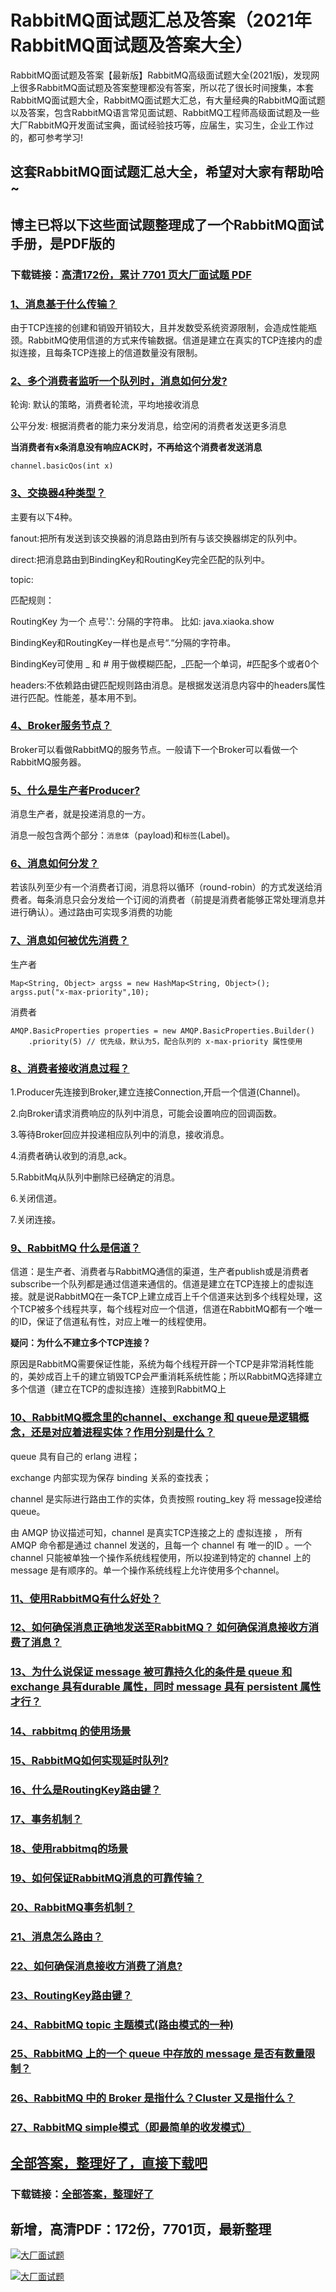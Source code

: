 # RabbitMQ面试题汇总及答案（2021年RabbitMQ面试题及答案大全）

RabbitMQ面试题及答案【最新版】RabbitMQ高级面试题大全(2021版)，发现网上很多RabbitMQ面试题及答案整理都没有答案，所以花了很长时间搜集，本套RabbitMQ面试题大全，RabbitMQ面试题大汇总，有大量经典的RabbitMQ面试题以及答案，包含RabbitMQ语言常见面试题、RabbitMQ工程师高级面试题及一些大厂RabbitMQ开发面试宝典，面试经验技巧等，应届生，实习生，企业工作过的，都可参考学习!

## 这套RabbitMQ面试题汇总大全，希望对大家有帮助哈~ 

## 博主已将以下这些面试题整理成了一个RabbitMQ面试手册，是PDF版的

### 下载链接：[高清172份，累计 7701 页大厂面试题  PDF](https://github.com/javatechnorth/javanorth-itbooks/blob/master/docs/index.md)


### [1、消息基于什么传输？](https://gitee.com/souyunku/NewDevBooks/blob/master/docs/RabbitMQ/RabbitMQ面试题汇总及答案（2021年RabbitMQ面试题及答案大全）.md#1消息基于什么传输)  


由于TCP连接的创建和销毁开销较大，且并发数受系统资源限制，会造成性能瓶颈。RabbitMQ使用信道的方式来传输数据。信道是建立在真实的TCP连接内的虚拟连接，且每条TCP连接上的信道数量没有限制。


### [2、多个消费者监听一个队列时，消息如何分发?](https://gitee.com/souyunku/NewDevBooks/blob/master/docs/RabbitMQ/RabbitMQ面试题汇总及答案（2021年RabbitMQ面试题及答案大全）.md#2多个消费者监听一个队列时消息如何分发)  


轮询: 默认的策略，消费者轮流，平均地接收消息

公平分发: 根据消费者的能力来分发消息，给空闲的消费者发送更多消息

**当消费者有x条消息没有响应ACK时，不再给这个消费者发送消息**

```
channel.basicQos(int x)
```


### [3、交换器4种类型？](https://gitee.com/souyunku/NewDevBooks/blob/master/docs/RabbitMQ/RabbitMQ面试题汇总及答案（2021年RabbitMQ面试题及答案大全）.md#3交换器4种类型)  


主要有以下4种。

fanout:把所有发送到该交换器的消息路由到所有与该交换器绑定的队列中。

direct:把消息路由到BindingKey和RoutingKey完全匹配的队列中。

topic:

匹配规则：

RoutingKey 为一个 点号'.': 分隔的字符串。 比如: java.xiaoka.show

BindingKey和RoutingKey一样也是点号“.“分隔的字符串。

BindingKey可使用 _ 和 # 用于做模糊匹配，_匹配一个单词，#匹配多个或者0个

headers:不依赖路由键匹配规则路由消息。是根据发送消息内容中的headers属性进行匹配。性能差，基本用不到。


### [4、Broker服务节点？](https://gitee.com/souyunku/NewDevBooks/blob/master/docs/RabbitMQ/RabbitMQ面试题汇总及答案（2021年RabbitMQ面试题及答案大全）.md#4broker服务节点)  


Broker可以看做RabbitMQ的服务节点。一般请下一个Broker可以看做一个RabbitMQ服务器。


### [5、什么是生产者Producer?](https://gitee.com/souyunku/NewDevBooks/blob/master/docs/RabbitMQ/RabbitMQ面试题汇总及答案（2021年RabbitMQ面试题及答案大全）.md#5什么是生产者producer)  


消息生产者，就是投递消息的一方。

消息一般包含两个部分：`消息体`（payload)和`标签`(Label)。


### [6、消息如何分发？](https://gitee.com/souyunku/NewDevBooks/blob/master/docs/RabbitMQ/RabbitMQ面试题汇总及答案（2021年RabbitMQ面试题及答案大全）.md#6消息如何分发)  


若该队列至少有一个消费者订阅，消息将以循环（round-robin）的方式发送给消费者。每条消息只会分发给一个订阅的消费者（前提是消费者能够正常处理消息并进行确认）。通过路由可实现多消费的功能


### [7、消息如何被优先消费？](https://gitee.com/souyunku/NewDevBooks/blob/master/docs/RabbitMQ/RabbitMQ面试题汇总及答案（2021年RabbitMQ面试题及答案大全）.md#7消息如何被优先消费)  


生产者

```
Map<String, Object> argss = new HashMap<String, Object>();
argss.put("x-max-priority",10);
```

消费者

```
AMQP.BasicProperties properties = new AMQP.BasicProperties.Builder()
    .priority(5) // 优先级，默认为5，配合队列的 x-max-priority 属性使用
```


### [8、消费者接收消息过程？](https://gitee.com/souyunku/NewDevBooks/blob/master/docs/RabbitMQ/RabbitMQ面试题汇总及答案（2021年RabbitMQ面试题及答案大全）.md#8消费者接收消息过程)  


1.Producer先连接到Broker,建立连接Connection,开启一个信道(Channel)。

2.向Broker请求消费响应的队列中消息，可能会设置响应的回调函数。

3.等待Broker回应并投递相应队列中的消息，接收消息。

4.消费者确认收到的消息,ack。

5.RabbitMq从队列中删除已经确定的消息。

6.关闭信道。

7.关闭连接。


### [9、RabbitMQ 什么是信道？](https://gitee.com/souyunku/NewDevBooks/blob/master/docs/RabbitMQ/RabbitMQ面试题汇总及答案（2021年RabbitMQ面试题及答案大全）.md#9rabbitmq-什么是信道)  


信道：是生产者、消费者与RabbitMQ通信的渠道，生产者publish或是消费者subscribe一个队列都是通过信道来通信的。信道是建立在TCP连接上的虚拟连接。就是说RabbitMQ在一条TCP上建立成百上千个信道来达到多个线程处理，这个TCP被多个线程共享，每个线程对应一个信道，信道在RabbitMQ都有一个唯一的ID，保证了信道私有性，对应上唯一的线程使用。

**疑问：为什么不建立多个TCP连接？**

原因是RabbitMQ需要保证性能，系统为每个线程开辟一个TCP是非常消耗性能的，美妙成百上千的建立销毁TCP会严重消耗系统性能；所以RabbitMQ选择建立多个信道（建立在TCP的虚拟连接）连接到RabbitMQ上


### [10、RabbitMQ概念里的channel、exchange 和 queue是逻辑概念，还是对应着进程实体？作用分别是什么？](https://gitee.com/souyunku/NewDevBooks/blob/master/docs/RabbitMQ/RabbitMQ面试题汇总及答案（2021年RabbitMQ面试题及答案大全）.md#10rabbitmq概念里的channelexchange-和-queue是逻辑概念还是对应着进程实体作用分别是什么)  


queue 具有自己的 erlang 进程；

exchange 内部实现为保存 binding 关系的查找表；

channel 是实际进行路由工作的实体，负责按照 routing_key 将 message投递给queue。

由 AMQP 协议描述可知，channel 是真实TCP连接之上的 虚拟连接 ， 所有AMQP 命令都是通过 channel 发送的，且每一个 channel 有 唯一的ID 。一个 channel 只能被单独一个操作系统线程使用，所以投递到特定的 channel 上的 message 是有顺序的。单一个操作系统线程上允许使用多个channel。


### [11、使用RabbitMQ有什么好处？](https://gitee.com/souyunku/NewDevBooks/blob/master/docs/RabbitMQ/RabbitMQ面试题汇总及答案（2021年RabbitMQ面试题及答案大全）.md#11使用rabbitmq有什么好处)  

### [12、如何确保消息正确地发送至RabbitMQ？ 如何确保消息接收方消费了消息？](https://gitee.com/souyunku/NewDevBooks/blob/master/docs/RabbitMQ/RabbitMQ面试题汇总及答案（2021年RabbitMQ面试题及答案大全）.md#12如何确保消息正确地发送至rabbitmq-如何确保消息接收方消费了消息)  

### [13、为什么说保证 message 被可靠持久化的条件是 queue 和 exchange 具有durable 属性，同时 message 具有 persistent 属性才行？](https://gitee.com/souyunku/NewDevBooks/blob/master/docs/RabbitMQ/RabbitMQ面试题汇总及答案（2021年RabbitMQ面试题及答案大全）.md#13为什么说保证-message-被可靠持久化的条件是-queue-和-exchange-具有durable-属性同时-message-具有-persistent-属性才行)  

### [14、rabbitmq 的使用场景](https://gitee.com/souyunku/NewDevBooks/blob/master/docs/RabbitMQ/RabbitMQ面试题汇总及答案（2021年RabbitMQ面试题及答案大全）.md#14rabbitmq-的使用场景)  

### [15、RabbitMQ如何实现延时队列?](https://gitee.com/souyunku/NewDevBooks/blob/master/docs/RabbitMQ/RabbitMQ面试题汇总及答案（2021年RabbitMQ面试题及答案大全）.md#15rabbitmq如何实现延时队列)  

### [16、什么是RoutingKey路由键？](https://gitee.com/souyunku/NewDevBooks/blob/master/docs/RabbitMQ/RabbitMQ面试题汇总及答案（2021年RabbitMQ面试题及答案大全）.md#16什么是routingkey路由键)  

### [17、事务机制？](https://gitee.com/souyunku/NewDevBooks/blob/master/docs/RabbitMQ/RabbitMQ面试题汇总及答案（2021年RabbitMQ面试题及答案大全）.md#17事务机制)  

### [18、使用rabbitmq的场景](https://gitee.com/souyunku/NewDevBooks/blob/master/docs/RabbitMQ/RabbitMQ面试题汇总及答案（2021年RabbitMQ面试题及答案大全）.md#18使用rabbitmq的场景)  

### [19、如何保证RabbitMQ消息的可靠传输？](https://gitee.com/souyunku/NewDevBooks/blob/master/docs/RabbitMQ/RabbitMQ面试题汇总及答案（2021年RabbitMQ面试题及答案大全）.md#19如何保证rabbitmq消息的可靠传输)  

### [20、RabbitMQ事务机制？](https://gitee.com/souyunku/NewDevBooks/blob/master/docs/RabbitMQ/RabbitMQ面试题汇总及答案（2021年RabbitMQ面试题及答案大全）.md#20rabbitmq事务机制)  

### [21、消息怎么路由？](https://gitee.com/souyunku/NewDevBooks/blob/master/docs/RabbitMQ/RabbitMQ面试题汇总及答案（2021年RabbitMQ面试题及答案大全）.md#21消息怎么路由)  

### [22、如何确保消息接收方消费了消息?](https://gitee.com/souyunku/NewDevBooks/blob/master/docs/RabbitMQ/RabbitMQ面试题汇总及答案（2021年RabbitMQ面试题及答案大全）.md#22如何确保消息接收方消费了消息)  

### [23、RoutingKey路由键？](https://gitee.com/souyunku/NewDevBooks/blob/master/docs/RabbitMQ/RabbitMQ面试题汇总及答案（2021年RabbitMQ面试题及答案大全）.md#23routingkey路由键)  

### [24、RabbitMQ topic 主题模式(路由模式的一种)](https://gitee.com/souyunku/NewDevBooks/blob/master/docs/RabbitMQ/RabbitMQ面试题汇总及答案（2021年RabbitMQ面试题及答案大全）.md#24rabbitmq-topic-主题模式路由模式的一种)  

### [25、RabbitMQ 上的一个 queue 中存放的 message 是否有数量限制？](https://gitee.com/souyunku/NewDevBooks/blob/master/docs/RabbitMQ/RabbitMQ面试题汇总及答案（2021年RabbitMQ面试题及答案大全）.md#25rabbitmq-上的一个-queue-中存放的-message-是否有数量限制)  

### [26、RabbitMQ 中的 Broker 是指什么？Cluster 又是指什么？](https://gitee.com/souyunku/NewDevBooks/blob/master/docs/RabbitMQ/RabbitMQ面试题汇总及答案（2021年RabbitMQ面试题及答案大全）.md#26rabbitmq-中的-broker-是指什么cluster-又是指什么)  

### [27、RabbitMQ simple模式（即最简单的收发模式）](https://gitee.com/souyunku/NewDevBooks/blob/master/docs/RabbitMQ/RabbitMQ面试题汇总及答案（2021年RabbitMQ面试题及答案大全）.md#27rabbitmq-simple模式即最简单的收发模式)  





## [全部答案，整理好了，直接下载吧](https://gitee.com/souyunku/DevBooks/blob/master/docs/daan.md)

### 下载链接：[全部答案，整理好了](https://gitee.com/souyunku/NewDevBooks/blob/master/docs/daan.md)




## 新增，高清PDF：172份，7701页，最新整理

[![大厂面试题](https://www.souyunku.com/wp-content/uploads/weixin/mst.png "架构师专栏")](https://www.souyunku.com/wp-content/uploads/weixin/githup-weixin.png "架构师专栏")

[![大厂面试题](https://www.souyunku.com/wp-content/uploads/weixin/githup-weixin.png "架构师专栏")](https://www.souyunku.com/wp-content/uploads/weixin/githup-weixin.png "架构师专栏")
